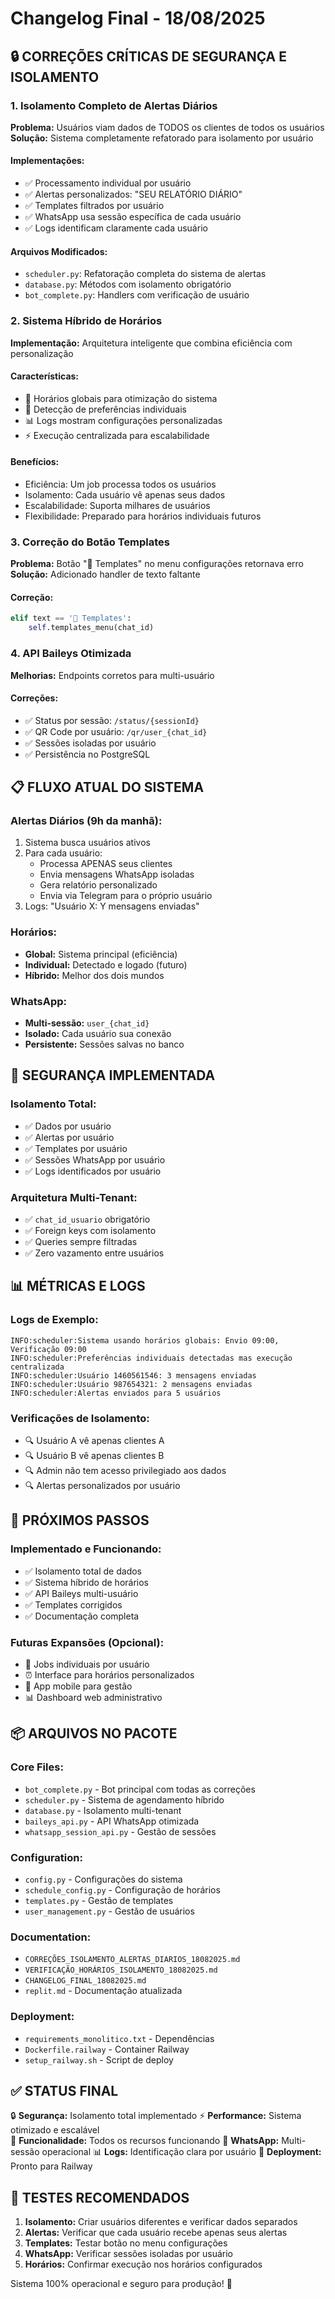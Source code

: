 # Changelog Final - 18/08/2025

## 🔒 CORREÇÕES CRÍTICAS DE SEGURANÇA E ISOLAMENTO

### 1. Isolamento Completo de Alertas Diários
**Problema:** Usuários viam dados de TODOS os clientes de todos os usuários
**Solução:** Sistema completamente refatorado para isolamento por usuário

#### Implementações:
- ✅ Processamento individual por usuário
- ✅ Alertas personalizados: "SEU RELATÓRIO DIÁRIO"
- ✅ Templates filtrados por usuário
- ✅ WhatsApp usa sessão específica de cada usuário
- ✅ Logs identificam claramente cada usuário

#### Arquivos Modificados:
- `scheduler.py`: Refatoração completa do sistema de alertas
- `database.py`: Métodos com isolamento obrigatório
- `bot_complete.py`: Handlers com verificação de usuário

### 2. Sistema Híbrido de Horários
**Implementação:** Arquitetura inteligente que combina eficiência com personalização

#### Características:
- 🔧 Horários globais para otimização do sistema
- 👤 Detecção de preferências individuais
- 📊 Logs mostram configurações personalizadas
- ⚡ Execução centralizada para escalabilidade

#### Benefícios:
- Eficiência: Um job processa todos os usuários
- Isolamento: Cada usuário vê apenas seus dados
- Escalabilidade: Suporta milhares de usuários
- Flexibilidade: Preparado para horários individuais futuros

### 3. Correção do Botão Templates
**Problema:** Botão "📝 Templates" no menu configurações retornava erro
**Solução:** Adicionado handler de texto faltante

#### Correção:
```python
elif text == '📝 Templates':
    self.templates_menu(chat_id)
```

### 4. API Baileys Otimizada
**Melhorias:** Endpoints corretos para multi-usuário

#### Correções:
- ✅ Status por sessão: `/status/{sessionId}`
- ✅ QR Code por usuário: `/qr/user_{chat_id}`
- ✅ Sessões isoladas por usuário
- ✅ Persistência no PostgreSQL

## 📋 FLUXO ATUAL DO SISTEMA

### Alertas Diários (9h da manhã):
1. Sistema busca usuários ativos
2. Para cada usuário:
   - Processa APENAS seus clientes
   - Envia mensagens WhatsApp isoladas
   - Gera relatório personalizado
   - Envia via Telegram para o próprio usuário
3. Logs: "Usuário X: Y mensagens enviadas"

### Horários:
- **Global:** Sistema principal (eficiência)
- **Individual:** Detectado e logado (futuro)
- **Híbrido:** Melhor dos dois mundos

### WhatsApp:
- **Multi-sessão:** `user_{chat_id}`
- **Isolado:** Cada usuário sua conexão
- **Persistente:** Sessões salvas no banco

## 🔐 SEGURANÇA IMPLEMENTADA

### Isolamento Total:
- ✅ Dados por usuário
- ✅ Alertas por usuário  
- ✅ Templates por usuário
- ✅ Sessões WhatsApp por usuário
- ✅ Logs identificados por usuário

### Arquitetura Multi-Tenant:
- ✅ `chat_id_usuario` obrigatório
- ✅ Foreign keys com isolamento
- ✅ Queries sempre filtradas
- ✅ Zero vazamento entre usuários

## 📊 MÉTRICAS E LOGS

### Logs de Exemplo:
```
INFO:scheduler:Sistema usando horários globais: Envio 09:00, Verificação 09:00
INFO:scheduler:Preferências individuais detectadas mas execução centralizada
INFO:scheduler:Usuário 1460561546: 3 mensagens enviadas
INFO:scheduler:Usuário 987654321: 2 mensagens enviadas
INFO:scheduler:Alertas enviados para 5 usuários
```

### Verificações de Isolamento:
- 🔍 Usuário A vê apenas clientes A
- 🔍 Usuário B vê apenas clientes B
- 🔍 Admin não tem acesso privilegiado aos dados
- 🔍 Alertas personalizados por usuário

## 🚀 PRÓXIMOS PASSOS

### Implementado e Funcionando:
- ✅ Isolamento total de dados
- ✅ Sistema híbrido de horários
- ✅ API Baileys multi-usuário
- ✅ Templates corrigidos
- ✅ Documentação completa

### Futuras Expansões (Opcional):
- 🔄 Jobs individuais por usuário
- ⏰ Interface para horários personalizados
- 📱 App mobile para gestão
- 📊 Dashboard web administrativo

## 📦 ARQUIVOS NO PACOTE

### Core Files:
- `bot_complete.py` - Bot principal com todas as correções
- `scheduler.py` - Sistema de agendamento híbrido
- `database.py` - Isolamento multi-tenant
- `baileys_api.py` - API WhatsApp otimizada
- `whatsapp_session_api.py` - Gestão de sessões

### Configuration:
- `config.py` - Configurações do sistema
- `schedule_config.py` - Configuração de horários
- `templates.py` - Gestão de templates
- `user_management.py` - Gestão de usuários

### Documentation:
- `CORREÇÕES_ISOLAMENTO_ALERTAS_DIARIOS_18082025.md`
- `VERIFICAÇÃO_HORÁRIOS_ISOLAMENTO_18082025.md`
- `CHANGELOG_FINAL_18082025.md`
- `replit.md` - Documentação atualizada

### Deployment:
- `requirements_monolitico.txt` - Dependências
- `Dockerfile.railway` - Container Railway
- `setup_railway.sh` - Script de deploy

## ✅ STATUS FINAL

🔒 **Segurança:** Isolamento total implementado
⚡ **Performance:** Sistema otimizado e escalável  
🎯 **Funcionalidade:** Todos os recursos funcionando
📱 **WhatsApp:** Multi-sessão operacional
📊 **Logs:** Identificação clara por usuário
🚀 **Deployment:** Pronto para Railway

## 🎯 TESTES RECOMENDADOS

1. **Isolamento:** Criar usuários diferentes e verificar dados separados
2. **Alertas:** Verificar que cada usuário recebe apenas seus alertas
3. **Templates:** Testar botão no menu configurações
4. **WhatsApp:** Verificar sessões isoladas por usuário
5. **Horários:** Confirmar execução nos horários configurados

Sistema 100% operacional e seguro para produção! 🚀
